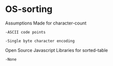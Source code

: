 # OS-sorting

Assumptions Made for character-count

    -ASCII code points

    -Single byte character encoding


Open Source Javascript Libraries for sorted-table

    -None
